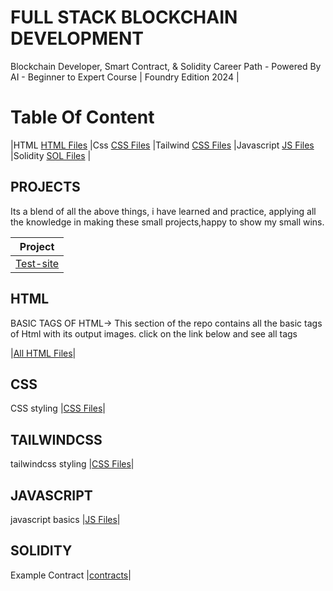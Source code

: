 # FULL STACK BLOCKCHAIN DEVELOPMENT

Blockchain Developer, Smart Contract, & Solidity Career Path - Powered By AI - Beginner to Expert Course
| Foundry Edition 2024 |

# Table Of Content

|HTML [HTML Files](./HTML/readme.md) |Css [CSS Files](./CSS/readme.md) |Tailwind [CSS Files](./tailwind/readme.md) |Javascript [JS Files](./javascript/readme.md) |Solidity [SOL Files](./solidity/readme.md) |

## PROJECTS

Its a blend of all the above things, i have learned and practice, applying all the knowledge in making these small projects,happy to show my small wins.

| Project                           |
| --------------------------------- |
| [Test-site](./Projects/readme.md) |

## HTML

BASIC TAGS OF HTML->
This section of the repo contains all the basic tags of Html with its output images.
click on the link below and see all tags

|[All HTML Files](./HTML/readme.md)|

## CSS

CSS styling
|[CSS Files](./CSS/readme.md)|

## TAILWINDCSS

tailwindcss styling
|[CSS Files](./tailwind/readme.md)|

## JAVASCRIPT

javascript basics
|[JS Files](./javascript/readme.md)|

## SOLIDITY

Example Contract
|[contracts](./solidity/readme.md)|
